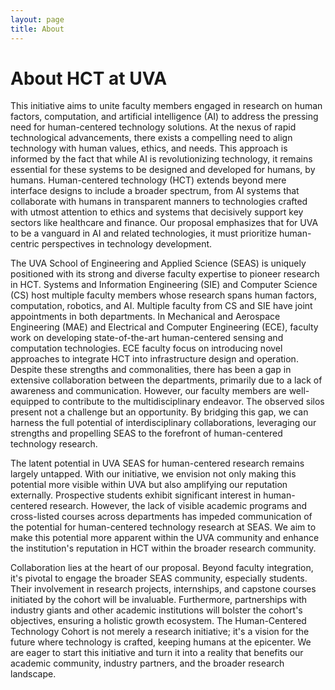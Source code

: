 ```yaml
---
layout: page
title: About
---
```

# About HCT at UVA

This initiative aims to unite faculty members engaged in research on human factors, computation, and artificial intelligence (AI) to address the pressing need for human-centered technology solutions. At the nexus of rapid technological advancements, there exists a compelling need to align technology with human values, ethics, and needs. This approach is informed by the fact that while AI is revolutionizing technology, it remains essential for these systems to be designed and developed for humans, by humans. Human-centered technology (HCT) extends beyond mere interface designs to include a broader spectrum, from AI systems that collaborate with humans in transparent manners to technologies crafted with utmost attention to ethics and systems that decisively support key sectors like healthcare and finance. Our proposal emphasizes that for UVA to be a vanguard in AI and related technologies, it must prioritize human-centric perspectives in technology development.

The UVA School of Engineering and Applied Science (SEAS) is uniquely positioned with its strong and diverse faculty expertise to pioneer research in HCT. Systems and Information Engineering (SIE) and Computer Science (CS) host multiple faculty members whose research spans human factors, computation, robotics, and AI. Multiple faculty from CS and SIE have joint appointments in both departments. In Mechanical and Aerospace Engineering (MAE) and Electrical and Computer Engineering (ECE), faculty work on developing state-of-the-art human-centered sensing and computation technologies. ECE faculty focus on introducing novel approaches to integrate HCT into infrastructure design and operation. Despite these strengths and commonalities, there has been a gap in extensive collaboration between the departments, primarily due to a lack of awareness and communication. However, our faculty members are well-equipped to contribute to the multidisciplinary endeavor. The observed silos present not a challenge but an opportunity. By bridging this gap, we can harness the full potential of interdisciplinary collaborations, leveraging our strengths and propelling SEAS to the forefront of human-centered technology research.

The latent potential in UVA SEAS for human-centered research remains largely untapped. With our initiative, we envision not only making this potential more visible within UVA but also amplifying our reputation externally. Prospective students exhibit significant interest in human-centered research. However, the lack of visible academic programs and cross-listed courses across departments has impeded communication of the potential for human-centered technology research at SEAS. We aim to make this potential more apparent within the UVA community and enhance the institution's reputation in HCT within the broader research community. 

Collaboration lies at the heart of our proposal. Beyond faculty integration, it's pivotal to engage the broader SEAS community, especially students. Their involvement in research projects, internships, and capstone courses initiated by the cohort will be invaluable. Furthermore, partnerships with industry giants and other academic institutions will bolster the cohort's objectives, ensuring a holistic growth ecosystem. 
The Human-Centered Technology Cohort is not merely a research initiative; it's a vision for the future where technology is crafted, keeping humans at the epicenter. We are eager to start this initiative and turn it into a reality that benefits our academic community, industry partners, and the broader research landscape.